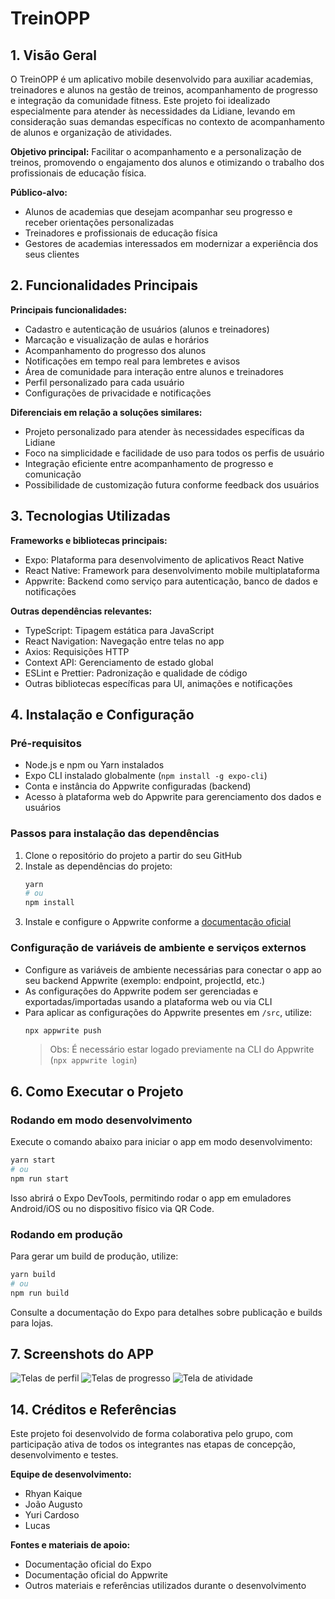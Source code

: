 # TreinOPP

## 1. Visão Geral

O TreinOPP é um aplicativo mobile desenvolvido para auxiliar academias, treinadores e alunos na gestão de treinos, acompanhamento de progresso e integração da comunidade fitness. Este projeto foi idealizado especialmente para atender às necessidades da Lidiane, levando em consideração suas demandas específicas no contexto de acompanhamento de alunos e organização de atividades.

**Objetivo principal:**
Facilitar o acompanhamento e a personalização de treinos, promovendo o engajamento dos alunos e otimizando o trabalho dos profissionais de educação física.

**Público-alvo:**

- Alunos de academias que desejam acompanhar seu progresso e receber orientações personalizadas
- Treinadores e profissionais de educação física
- Gestores de academias interessados em modernizar a experiência dos seus clientes

## 2. Funcionalidades Principais

**Principais funcionalidades:**

- Cadastro e autenticação de usuários (alunos e treinadores)
- Marcação e visualização de aulas e horários
- Acompanhamento do progresso dos alunos
- Notificações em tempo real para lembretes e avisos
- Área de comunidade para interação entre alunos e treinadores
- Perfil personalizado para cada usuário
- Configurações de privacidade e notificações

**Diferenciais em relação a soluções similares:**

- Projeto personalizado para atender às necessidades específicas da Lidiane
- Foco na simplicidade e facilidade de uso para todos os perfis de usuário
- Integração eficiente entre acompanhamento de progresso e comunicação
- Possibilidade de customização futura conforme feedback dos usuários

## 3. Tecnologias Utilizadas

**Frameworks e bibliotecas principais:**

- Expo: Plataforma para desenvolvimento de aplicativos React Native
- React Native: Framework para desenvolvimento mobile multiplataforma
- Appwrite: Backend como serviço para autenticação, banco de dados e notificações

**Outras dependências relevantes:**

- TypeScript: Tipagem estática para JavaScript
- React Navigation: Navegação entre telas no app
- Axios: Requisições HTTP
- Context API: Gerenciamento de estado global
- ESLint e Prettier: Padronização e qualidade de código
- Outras bibliotecas específicas para UI, animações e notificações

## 4. Instalação e Configuração

### Pré-requisitos

- Node.js e npm ou Yarn instalados
- Expo CLI instalado globalmente (`npm install -g expo-cli`)
- Conta e instância do Appwrite configuradas (backend)
- Acesso à plataforma web do Appwrite para gerenciamento dos dados e usuários

### Passos para instalação das dependências

1. Clone o repositório do projeto a partir do seu GitHub
2. Instale as dependências do projeto:
   ```bash
   yarn
   # ou
   npm install
   ```
3. Instale e configure o Appwrite conforme a [documentação oficial](https://appwrite.io/docs)

### Configuração de variáveis de ambiente e serviços externos

- Configure as variáveis de ambiente necessárias para conectar o app ao seu backend Appwrite (exemplo: endpoint, projectId, etc.)
- As configurações do Appwrite podem ser gerenciadas e exportadas/importadas usando a plataforma web ou via CLI
- Para aplicar as configurações do Appwrite presentes em `/src`, utilize:
  ```bash
  npx appwrite push
  ```
  > Obs: É necessário estar logado previamente na CLI do Appwrite (`npx appwrite login`)

## 6. Como Executar o Projeto

### Rodando em modo desenvolvimento

Execute o comando abaixo para iniciar o app em modo desenvolvimento:

```bash
yarn start
# ou
npm run start
```

Isso abrirá o Expo DevTools, permitindo rodar o app em emuladores Android/iOS ou no dispositivo físico via QR Code.

### Rodando em produção

Para gerar um build de produção, utilize:

```bash
yarn build
# ou
npm run build
```

Consulte a documentação do Expo para detalhes sobre publicação e builds para lojas.

## 7. Screenshots do APP

![Telas de perfil](Perfil.png)
![Telas de progresso](Progresso.png)
![Tela de atividade](Atividades.png)

## 14. Créditos e Referências

Este projeto foi desenvolvido de forma colaborativa pelo grupo, com participação ativa de todos os integrantes nas etapas de concepção, desenvolvimento e testes.

**Equipe de desenvolvimento:**

- Rhyan Kaique
- João Augusto
- Yuri Cardoso
- Lucas

**Fontes e materiais de apoio:**

- Documentação oficial do Expo
- Documentação oficial do Appwrite
- Outros materiais e referências utilizados durante o desenvolvimento
